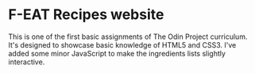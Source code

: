 # F-EAT Recipes website
This is one of the first basic assignments of The Odin Project curriculum. It's designed to showcase basic knowledge of HTML5 and CSS3. I've added some minor JavaScript to make the ingredients lists slightly interactive.
